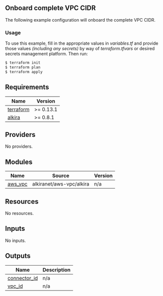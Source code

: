 ## Onboard complete VPC CIDR
The following example configuration will onboard the complete VPC CIDR. 

### Usage
To use this example, fill in the appropriate values in _variables.tf_ and provide those values _(including any secrets)_ by way of _terraform.tfvars_ or desired secrets management platform. Then run:

```bash
$ terraform init
$ terraform plan
$ terraform apply
```
<!-- BEGIN_TF_DOCS -->
## Requirements

| Name | Version |
|------|---------|
| <a name="requirement_terraform"></a> [terraform](#requirement\_terraform) | >= 0.13.1 |
| <a name="requirement_alkira"></a> [alkira](#requirement\_alkira) | >= 0.8.1 |

## Providers

No providers.

## Modules

| Name | Source | Version |
|------|--------|---------|
| <a name="module_aws_vpc"></a> [aws\_vpc](#module\_aws\_vpc) | alkiranet/aws-vpc/alkira | n/a |

## Resources

No resources.

## Inputs

No inputs.

## Outputs

| Name | Description |
|------|-------------|
| <a name="output_connector_id"></a> [connector\_id](#output\_connector\_id) | n/a |
| <a name="output_vpc_id"></a> [vpc\_id](#output\_vpc\_id) | n/a |
<!-- END_TF_DOCS -->